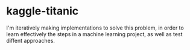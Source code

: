 # kaggle-titanic

I'm iteratively making implementations to solve this problem, in order to learn effectively the steps in a machine learning project, as well as test diffent approaches.